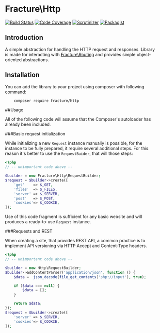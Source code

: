 # Fracture\Http


[![Build Status](https://travis-ci.org/fracture/http.png?branch=master)](https://travis-ci.org/fracture/http)
[![Code Coverage](https://scrutinizer-ci.com/g/fracture/http/badges/coverage.png?b=master)](https://scrutinizer-ci.com/g/fracture/http/?branch=master)
[![Scrutinizer](https://img.shields.io/scrutinizer/g/fracture/http.svg)](https://scrutinizer-ci.com/g/fracture/http/?branch=master)
[![Packagist](https://img.shields.io/packagist/v/fracture/http.svg)](https://packagist.org/packages/fracture/http)

## Introduction

A simple abstraction for handling the HTTP request and responses. Library is made for interacting with [Fracture\Routing](https://github.com/fracture/http) and provides simple object-oriented abstractions.

## Installation

You can add the library to your project using composer with following command:

```sh
    composer require fracture/http
```


##Usage

All of the following code will assume that the Composer's autoloader has already been included.

###Basic request initialization

While initializing a new `Request` instance manually is possible, for the instance to be fully prepared, it require several additional steps. For this reason it's better to use the `RequestBuider`, that will those steps:

```php
<?php
// -- unimportant code above --

$builder = new Fracture\Http\RequestBuilder;
$request = $builder->create([
    'get'    => $_GET,
    'files'  => $_FILES,
    'server' => $_SERVER,
    'post'   => $_POST,
    'cookies'=> $_COOKIE,
]);
```

Use of this code fragment is sufficient for any basic website and will produces a ready-to-use `Request` instance.

###Requests and REST

When creating a site, that provides REST API, a common practice is to implement API versioning via HTTP Accept and Content-Type headers.

```php
<?php
// -- unimportant code above --

$builder = new Http\RequestBuilder;
$builder->addContentParser('application/json', function () {
    $data =  json_decode(file_get_contents('php://input'), true);

    if ($data === null) {
        $data = [];
    }

    return $data;
});
$request = $builder->create([
    'server' => $_SERVER,
    'cookies'=> $_COOKIE,
]);
```
